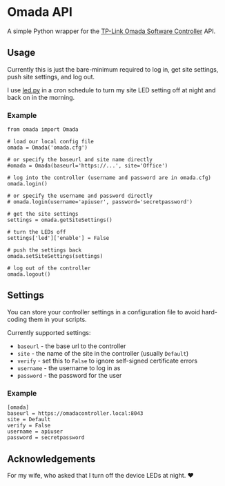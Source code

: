 # Omada API

A simple Python wrapper for the [TP-Link Omada Software Controller](https://www.tp-link.com/us/support/download/omada-software-controller/) API.

## Usage

Currently this is just the bare-minimum required to log in, get site settings, push site settings, and log out.

I use [led.py](led.py) in a cron schedule to turn my site LED setting off at night and back on in the morning.

### Example

```
from omada import Omada

# load our local config file
omada = Omada('omada.cfg')

# or specify the baseurl and site name directly
#omada = Omada(baseurl='https://...', site='Office')

# log into the controller (username and password are in omada.cfg)
omada.login()

# or specify the username and password directly
# omada.login(username='apiuser', password='secretpassword')

# get the site settings
settings = omada.getSiteSettings()

# turn the LEDs off
settings['led']['enable'] = False

# push the settings back
omada.setSiteSettings(settings)

# log out of the controller
omada.logout()
```

## Settings

You can store your controller settings in a configuration file to avoid hard-coding them in your scripts.

Currently supported settings:

- `baseurl` - the base url to the controller
- `site` - the name of the site in the controller (usually `Default`)
- `verify` - set this to `False` to ignore self-signed certificate errors
- `username` - the username to log in as
- `password` - the password for the user

### Example

```
[omada]
baseurl = https://omadacontroller.local:8043
site = Default
verify = False
username = apiuser
password = secretpassword
```

## Acknowledgements

For my wife, who asked that I turn off the device LEDs at night. :heart:
